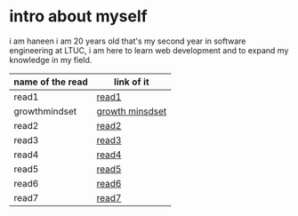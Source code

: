 
# intro about myself
i am haneen i am 20 years old that's my second year in software engineering at LTUC, i am here to learn web development and to expand my knowledge in my field.

name of the read | link of it 
 ------------ | ------------- 
  read1 | [read1](https://haneen-izz.github.io/reading-notes/read1) 
  growthmindset | [growth minsdset](https://haneen-izz.github.io/reading-notes/growthmindset) 
  read2 |[read2](https://haneen-izz.github.io/reading-notes/read2)  
  read3| [read3](https://haneen-izz.github.io/reading-notes/read3)
  read4| [read4](https://haneen-izz.github.io/reading-notes/read4) 
  read5| [read5](https://haneen-izz.github.io/reading-notes/read5) 
  read6| [read6](https://haneen-izz.github.io/reading-notes/read6) 
  read7| [read7](https://haneen-izz.github.io/reading-notes/read7) 




 

  

 
 

